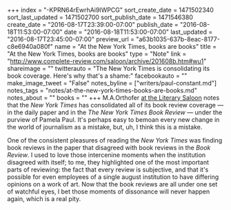 +++
index = "-KPRN64rEwrhAi9IWPCG"
sort_create_date = 1471502340
sort_last_updated = 1471502700
sort_publish_date = 1471546380
create_date = "2016-08-17T23:39:00-07:00"
publish_date = "2016-08-18T11:53:00-07:00"
date = "2016-08-18T11:53:00-07:00"
last_updated = "2016-08-17T23:45:00-07:00"
preview_url = "a63b1035-637b-8eac-8177-c8e6940a080f"
name = "At the New York Times, books are books"
title = "At the New York Times, books are books"
type = "Note"
link = "http://www.complete-review.com/saloon/archive/201608b.htm#wu1"
shareimage = ""
twitterauto = "The New York Times is consolidating its book coverage. Here's why that's a shame:"
facebookauto = ""
make_image_tweet = "False"
notes_byline = ["writers/paul-constant.md"]
notes_tags = "notes/at-the-new-york-times-books-are-books.md"
notes_about = ""
books = ""
+++
M.A.Orthofer [at the Literary Saloon](http://www.complete-review.com/saloon/archive/201608b.htm#wu1) notes that the *New York Times* has consolidated all of its book review coverage — in the daily paper and in the *The New York Times Book Review* — under the purview of Pamela Paul. It's perhaps easy to bemoan every new change in the world of journalism as a mistake, but, uh, I think this is a mistake. 

One of the consistent pleasures of reading the *New York Times* was finding book reviews in the paper that disagreed with book reviews in the *Book Review*. I used to love those intercenine moments when the institution disagreed with itself; to me, they highlighted one of the most important parts of reviewing: the fact that every review is subjective, and that it's possible for even employees of a single august institution to have differing opinions on a work of art. Now that the book reviews are all under one set of watchful eyes, I bet those moments of dissonance will never happen again, which is a real pity.